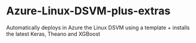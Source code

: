 # Azure-Linux-DSVM-plus-extras
Automatically deploys in Azure the Linux DSVM using a template + installs the latest Keras, Theano and  XGBoost
